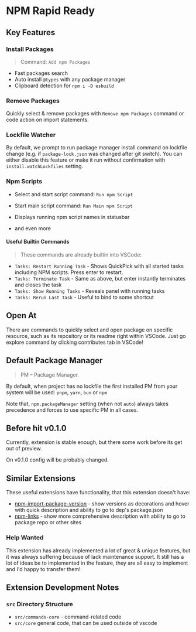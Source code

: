 # NPM Rapid Ready

## Key Features

### Install Packages

> Command: `Add npm Packages`

- Fast packages search
- Auto install `@types` with any package manager
- Clipboard detection for `npm i -D esbuild`

### Remove Packages

Quickly select & remove packages with `Remove npm Packages` command or code action on import statements.

### Lockfile Watcher

By default, we prompt to run package manager install command on lockfile change (e.g. if `package-lock.json` was changed after git switch). You can either disable this feature or make it run without confirmation with `install.watchLockfiles` setting.

### Npm Scripts

- Select and start script command: `Run npm Script`
- Start main script command: `Run Main npm Script`
- Displays running npm script names in statusbar

- and even more

#### Useful Builtin Commands

> These commands are already builtin into VSCode:

- `Tasks: Restart Running Task` - Shows QuickPick with all started tasks including NPM scripts. Press enter to restart.
- `Tasks: Terminate Task` - Same as above, but enter instantly terminates and closes the task
- `Tasks: Show Running Tasks` - Reveals panel with running tasks
- `Tasks: Rerun Last Task` - Useful to bind to some shortcut

## Open At

There are commands to quickly select and open package on specific resource, such as its repository or its readme right within VSCode. Just go explore command by clicking contributes tab in VSCode!

## Default Package Manager

> PM – Package Manager.

By default, when project has no lockfile the first installed PM from your system will be used: `pnpm`, `yarn`, `bun` or `npm`

Note that, `npm.packageManager` setting (when not `auto`) always takes precedence and forces to use specific PM in all cases.

## Before hit v0.1.0

Currently, extension is stable enough, but there some work before its get out of preview.

On v0.1.0 config will be probably changed.

## Similar Extensions

These useful extensions have functionality, that this extension doesn't have:

- [npm-import-package-version](https://marketplace.visualstudio.com/items?itemName=axetroy.vscode-npm-import-package-version) - show versions as decorations and hover with quick description and ability to go to dep's package.json
- [npm-links](https://marketplace.visualstudio.com/items?itemName=Dolov.npm-links) - show more comprehensive description with ability to go to package repo or other sites

### Help Wanted

This extension has already implemented a lot of great & unique features, but it was always suffering because of lack maintenance support. It still has a lot of ideas be to implemented in the feature, they are all easy to implement and I'd happy to transfer them!

## Extension Development Notes

### `src` Directory Structure

- `src/commands-core` - command-related code
- `src/core` general code, that can be used outside of vscode

<!-- ## Auto Install

By default, whenever you change in editor and save package.json with dependencies removed or added, package manager with `install` command will be invoked.\

Also, by default whenever lockfiles are changed (usually because of git operations) `install` command also invoked. -->
